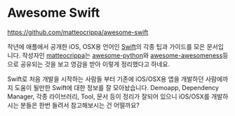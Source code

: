 Awesome Swift
=============

https://github.com/matteocrippa/awesome-swift

작년에 애플에서 공개한 iOS, OSX용 언어인 [Swift](https://developer.apple.com/swift/)의 각종 팁과 가이드를 모은 문서입니다.
작성자인 [matteocrippa](https://github.com/matteocrippa)는 [awesome-python](https://github.com/vinta/awesome-python)와 [awesome-awesomeness](https://github.com/bayandin/awesome-awesomeness)등으로 공유되는 것을 보고 영감을 받아 이렇게 정리했다고 하네요.

Swift로 처음 개발을 시작하는 사람들 부터 기존에 iOS/OSX용 앱을 개발하던 사람에까지 도움이 될만한 Swift에 대한 정보를 잘 모아놨습니다.
Demoapp, Dependency Manager, 각종 라이브러리, Tool, 문서 등이 정리가 잘되어 있으니 iOS/OSX를 개발하시는 분들은 한번 들려서 참고해보시는 건 어떨까요?
